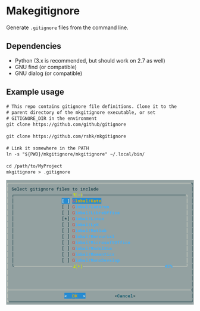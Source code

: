 # Makegitignore

Generate ``.gitignore`` files from the command line.


## Dependencies

- Python (3.x is recommended, but should work on 2.7 as well)
- GNU find (or compatible)
- GNU dialog (or compatible)


## Example usage

    # This repo contains gitignore file definitions. Clone it to the
    # parent directory of the mkgitignore executable, or set
    # GITIGNORE_DIR in the environment
    git clone https://github.com/github/gitignore

    git clone https://github.com/rshk/mkgitignore

    # Link it somewhere in the PATH
    ln -s "${PWD}/mkgitignore/mkgitignore" ~/.local/bin/

    cd /path/to/MyProject
    mkgitignore > .gitignore

![](.img/screenshot.png)
